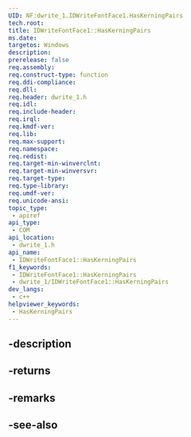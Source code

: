 ```yaml
---
UID: NF:dwrite_1.IDWriteFontFace1.HasKerningPairs
tech.root: 
title: IDWriteFontFace1::HasKerningPairs
ms.date: 
targetos: Windows
description: 
prerelease: false
req.assembly: 
req.construct-type: function
req.ddi-compliance: 
req.dll: 
req.header: dwrite_1.h
req.idl: 
req.include-header: 
req.irql: 
req.kmdf-ver: 
req.lib: 
req.max-support: 
req.namespace: 
req.redist: 
req.target-min-winverclnt: 
req.target-min-winversvr: 
req.target-type: 
req.type-library: 
req.umdf-ver: 
req.unicode-ansi: 
topic_type:
 - apiref
api_type:
 - COM
api_location:
 - dwrite_1.h
api_name:
 - IDWriteFontFace1::HasKerningPairs
f1_keywords:
 - IDWriteFontFace1::HasKerningPairs
 - dwrite_1/IDWriteFontFace1::HasKerningPairs
dev_langs:
 - c++
helpviewer_keywords:
 - HasKerningPairs
---
```


## -description

## -returns

## -remarks

## -see-also

